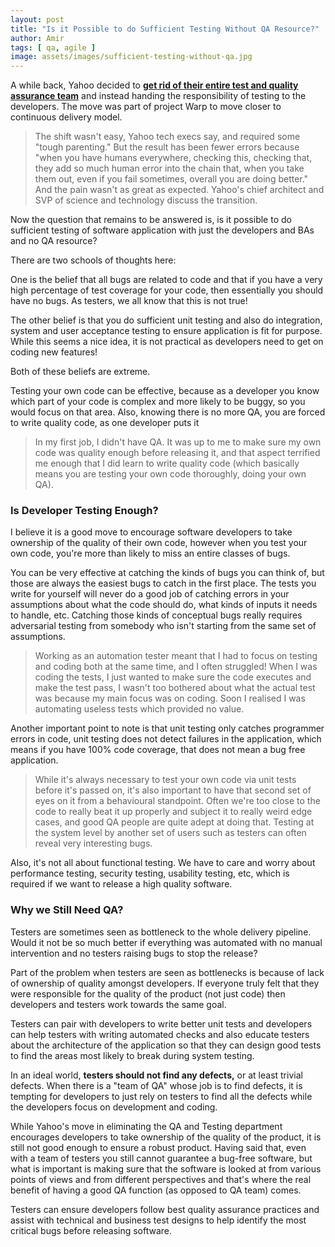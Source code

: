 ```yaml
---
layout: post
title: "Is it Possible to do Sufficient Testing Without QA Resource?"
author: Amir
tags: [ qa, agile ]
image: assets/images/sufficient-testing-without-qa.jpg
---
```



A while back, Yahoo decided to **[get rid of their entire test and quality assurance team](http://spectrum.ieee.org/view-from-the-valley/computing/software/yahoos-engineers-move-to-coding-without-a-net)** and instead handing the responsibility of testing to the developers. The move was part of project Warp to move closer to continuous delivery model.

> The shift wasn't easy, Yahoo tech execs say, and required some "tough parenting." But the result has been fewer errors because "when you have humans everywhere, checking this, checking that, they add so much human error into the chain that, when you take them out, even if you fail sometimes, overall you are doing better." And the pain wasn't as great as expected. Yahoo's chief architect and SVP of science and technology discuss the transition.

Now the question that remains to be answered is, is it possible to do sufficient testing of software application with just the developers and BAs and no QA resource?

There are two schools of thoughts here:

One is the belief that all bugs are related to code and that if you have a very high percentage of test coverage for your code, then essentially you should have no bugs. As testers, we all know that this is not true!

The other belief is that you do sufficient unit testing and also do integration, system and user acceptance testing to ensure application is fit for purpose. While this seems a nice idea, it is not practical as developers need to get on coding new features!

Both of these beliefs are extreme.

Testing your own code can be effective, because as a developer you know which part of your code is complex and more likely to be buggy, so you would focus on that area. Also, knowing there is no more QA, you are forced to write quality code, as one developer puts it

> In my first job, I didn't have QA. It was up to me to make sure my own code was quality enough before releasing it, and that aspect terrified me enough that I did learn to write quality code (which basically means you are testing your own code thoroughly, doing your own QA).

### Is Developer Testing Enough?

I believe it is a good move to encourage software developers to take ownership of the quality of their own code, however when you test your own code, you're more than likely to miss an entire classes of bugs.

You can be very effective at catching the kinds of bugs you can think of, but those are always the easiest bugs to catch in the first place. The tests you write for yourself will never do a good job of catching errors in your assumptions about what the code should do, what kinds of inputs it needs to handle, etc. Catching those kinds of conceptual bugs really requires adversarial testing from somebody who isn't starting from the same set of assumptions.

> Working as an automation tester meant that I had to focus on testing and coding both at the same time, and I often struggled! When I was coding the tests, I just wanted to make sure the code executes and make the test pass, I wasn't too bothered about what the actual test was because my main focus was on coding. Soon I realised I was automating useless tests which provided no value.

Another important point to note is that unit testing only catches programmer errors in code, unit testing does not detect failures in the application, which means if you have 100% code coverage, that does not mean a bug free application.

> While it's always necessary to test your own code via unit tests before it's passed on, it's also important to have that second set of eyes on it from a behavioural standpoint. Often we're too close to the code to really beat it up properly and subject it to really weird edge cases, and good QA people are quite adept at doing that. Testing at the system level by another set of users such as testers can often reveal very interesting bugs.

Also, it's not all about functional testing. We have to care and worry about performance testing, security testing, usability testing, etc, which is required if we want to release a high quality software.

### Why we Still Need QA?

Testers are sometimes seen as bottleneck to the whole delivery pipeline. Would it not be so much better if everything was automated with no manual intervention and no testers raising bugs to stop the release?

Part of the problem when testers are seen as bottlenecks is because of lack of ownership of quality amongst developers. If everyone truly felt that they were responsible for the quality of the product (not just code) then developers and testers work towards the same goal.

Testers can pair with developers to write better unit tests and developers can help testers with writing automated checks and also educate testers about the architecture of the application so that they can design good tests to find the areas most likely to break during system testing.

In an ideal world, **testers should not find any defects,** or at least trivial defects. When there is a "team of QA" whose job is to find defects, it is tempting for developers to just rely on testers to find all the defects while the developers focus on development and coding.

While Yahoo's move in eliminating the QA and Testing department encourages developers to take ownership of the quality of the product, it is still not good enough to ensure a robust product. Having said that, even with a team of testers you still cannot guarantee a bug-free software, but what is important is making sure that the software is looked at from various points of views and from different perspectives and that's where the real benefit of having a good QA function (as opposed to QA team) comes.

Testers can ensure developers follow best quality assurance practices and assist with technical and business test designs to help identify the most critical bugs before releasing software.